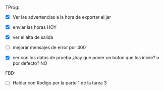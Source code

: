 TProg:
- [x] Ver las advertencias a la hora de exportar el jar
- [x] enviar las horas HOY
- [x] ver el alta de salida 
- [ ] mejorar mensajes de error por 400
- [x] ver con los datos de prueba ¿hay que poner un boton que los inicie? o por defecto?
	NO


FBD:
- [ ] Hablar con Rodigo por la parte 1 de la tarea 3